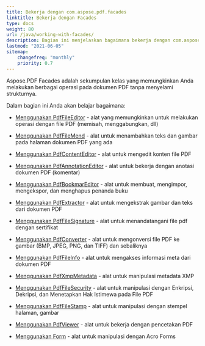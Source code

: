 ```yaml
---
title: Bekerja dengan com.aspose.pdf.facades
linktitle: Bekerja dengan Facades
type: docs
weight: 80
url: /java/working-with-facades/
description: Bagian ini menjelaskan bagaimana bekerja dengan com.aspose.pdf.facades - seperangkat alat untuk operasi populer dengan PDF.
lastmod: "2021-06-05"
sitemap:
    changefreq: "monthly"
    priority: 0.7
---
```


Aspose.PDF Facades adalah sekumpulan kelas yang memungkinkan Anda melakukan berbagai operasi pada dokumen PDF tanpa menyelami strukturnya.

Dalam bagian ini Anda akan belajar bagaimana:

- [Menggunakan PdfFileEditor](/pdf/java/pdffileeditor-class/) - alat yang memungkinkan untuk melakukan operasi dengan file PDF (memisah, menggabungkan, dll)
- [Menggunakan PdfFileMend](/pdf/java/pdffilemend-class/) - alat untuk menambahkan teks dan gambar pada halaman dokumen PDF yang ada
- [Menggunakan PdfContentEditor](/pdf/java/pdfcontenteditor-class/) - alat untuk mengedit konten file PDF
- [Menggunakan PdfAnnotationEditor](/pdf/java/pdfannotationeditor-class/) - alat untuk bekerja dengan anotasi dokumen PDF (komentar)

- [Menggunakan PdfBookmarEditor](/pdf/java/working-with-bookmarks-facades/) - alat untuk membuat, mengimpor, mengekspor, dan menghapus penanda buku
- [Menggunakan PdfExtractor](/pdf/java/pdfextractor-class/) - alat untuk mengekstrak gambar dan teks dari dokumen PDF
- [Menggunakan PdfFileSignature](/pdf/java/pdffilesignature-class/) - alat untuk menandatangani file pdf dengan sertifikat
- [Menggunakan PdfConverter](/pdf/java/pdfconverter-class/) - alat untuk mengonversi file PDF ke gambar (BMP, JPEG, PNG, dan TIFF) dan sebaliknya
- [Menggunakan PdfFileInfo](/pdf/java/pdffileinfo-class/) - alat untuk mengakses informasi meta dari dokumen PDF
- [Menggunakan PdfXmpMetadata](/pdf/java/pdfxmpmetadata-class/) - alat untuk manipulasi metadata XMP
- [Menggunakan PdfFileSecurity](/pdf/java/pdffilesecurity-class/) - alat untuk manipulasi dengan Enkripsi, Dekripsi, dan Menetapkan Hak Istimewa pada File PDF
- [Menggunakan PdfFileStamp](/pdf/java/pdffilestamp-class/) - alat untuk manipulasi dengan stempel halaman, gambar
- [Menggunakan PdfViewer](/pdf/java/pdfviewer-class/) - alat untuk bekerja dengan pencetakan PDF
- [Menggunakan Form](/pdf/java/form-class/) - alat untuk manipulasi dengan Acro Forms